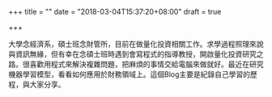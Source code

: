 +++
title = ""
date = "2018-03-04T15:37:20+08:00"
draft = true

+++

大學念經濟系，碩士班念財管所，目前在做量化投資相關工作。求學過程照理來說與資訊無緣，但有幸在念碩士班時遇到會寫程式的指導教授，開啟量化投資研究之路。很喜歡用程式來解決複雜問題，把麻煩的事情交給電腦來做就好。最近在研究機器學習模型，看看如何應用於財務領域上。這個Blog主要是紀錄自己學習的歷程，與大家分享。

